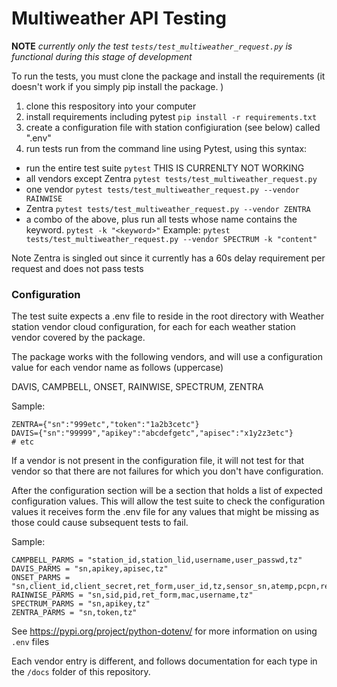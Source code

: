 # Multiweather API Testing

**NOTE** *currently only the test `tests/test_multiweather_request.py` is functional during this stage of development*

To run the tests, you must clone the package and install the requirements (it doesn't work if you simply pip install the package. )

1. clone this respository into your computer 
1. install requirements including pytest `pip install -r requirements.txt`
1. create a configuration file with station configiuration (see below) called ".env"
1. run tests run from the command line using Pytest, using this syntax:


- run the entire test suite  `pytest` THIS IS CURRENLTY NOT WORKING
- all vendors except Zentra `pytest tests/test_multiweather_request.py `
- one vendor `pytest tests/test_multiweather_request.py --vendor RAINWISE`
- Zentra `pytest tests/test_multiweather_request.py --vendor ZENTRA`
- a combo of the above, plus run all tests whose name contains the keyword. `pytest -k "<keyword>"`
  Example: `pytest tests/test_multiweather_request.py --vendor SPECTRUM -k "content"`

Note Zentra is singled out since it currently has a 60s delay requirement per request and does not pass tests


### Configuration

The test suite expects a .env file to reside in the root directory with  Weather station vendor cloud configuration, for each for each weather station vendor covered by the package. 

The package works with the following vendors, and will use a configuration value for each vendor name as follows (uppercase)

DAVIS, CAMPBELL, ONSET, RAINWISE, SPECTRUM, ZENTRA

Sample:

```
ZENTRA={"sn":"999etc","token":"1a2b3cetc"}
DAVIS={"sn":"99999","apikey":"abcdefgetc","apisec":"x1y2z3etc"}
# etc
```

If a vendor is not present in the configuration file, it will not test for that vendor so that there are not failures for which you don't have configuration. 

After the configuration section will be a section that holds a list of expected configuration values.  This will allow the test suite to check the configuration values it receives form the .env file for any values that might be missing as those could cause subsequent tests to fail.  

Sample:
```
CAMPBELL_PARMS = "station_id,station_lid,username,user_passwd,tz"
DAVIS_PARMS = "sn,apikey,apisec,tz"
ONSET_PARMS = "sn,client_id,client_secret,ret_form,user_id,tz,sensor_sn,atemp,pcpn,relh"
RAINWISE_PARMS = "sn,sid,pid,ret_form,mac,username,tz"
SPECTRUM_PARMS = "sn,apikey,tz"
ZENTRA_PARMS = "sn,token,tz"
```

See https://pypi.org/project/python-dotenv/ for more information on using `.env` files

Each vendor entry is different, and follows documentation for each type in the `/docs` folder of this repository.    